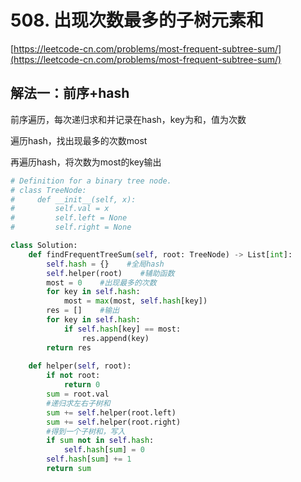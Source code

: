 # 508. 出现次数最多的子树元素和

[https://leetcode-cn.com/problems/most-frequent-subtree-sum/](https://leetcode-cn.com/problems/most-frequent-subtree-sum/)

## 解法一：前序+hash

前序遍历，每次递归求和并记录在hash，key为和，值为次数

遍历hash，找出现最多的次数most

再遍历hash，将次数为most的key输出

```python
# Definition for a binary tree node.
# class TreeNode:
#     def __init__(self, x):
#         self.val = x
#         self.left = None
#         self.right = None

class Solution:
    def findFrequentTreeSum(self, root: TreeNode) -> List[int]:
        self.hash = {}    #全局hash
        self.helper(root)    #辅助函数
        most = 0    #出现最多的次数
        for key in self.hash:
            most = max(most, self.hash[key])
        res = []    #输出
        for key in self.hash:
            if self.hash[key] == most:
                res.append(key)
        return res
    
    def helper(self, root):
        if not root:
            return 0
        sum = root.val
        #递归求左右子树和
        sum += self.helper(root.left)
        sum += self.helper(root.right)
        #得到一个子树和，写入
        if sum not in self.hash:
            self.hash[sum] = 0
        self.hash[sum] += 1
        return sum
```


